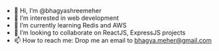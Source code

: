 - 👋 Hi, I’m @bhagyashreemeher
- 👀 I’m interested in web development
- 🌱 I’m currently learning Redis and AWS
- 💞️ I’m looking to collaborate on ReactJS, ExpressJS projects
- 📫 How to reach me: Drop me an email to bhagya.meher@gmail.com

<!---
bhagyashreemeher/bhagyashreemeher is a ✨ special ✨ repository because its `README.md` (this file) appears on your GitHub profile.
You can click the Preview link to take a look at your changes.
--->
